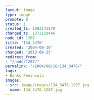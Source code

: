 ```yaml
---
layout: image
type: image
promote: 0
status: 1
created_ts: 1092143879
changed_ts: 1372159446
node_id: 1207
title: '134_3476'
created: '2004-08-10'
changed: '2013-06-25'
redirect_from:
- "/node/1207/"
permalink: "/2004/08/10/134_3476/"
tags:
- Banks Peninsula
images:
- src: image/images/134_3476-1207.jpg
  name: 134_3476-1207.jpg
---
```



